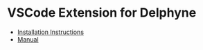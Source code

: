 # VSCode Extension for Delphyne

- [Installation Instructions](https://jonathan-laurent.github.io/delphyne/latest/)
- [Manual](https://jonathan-laurent.github.io/delphyne/latest/manual/extension/)